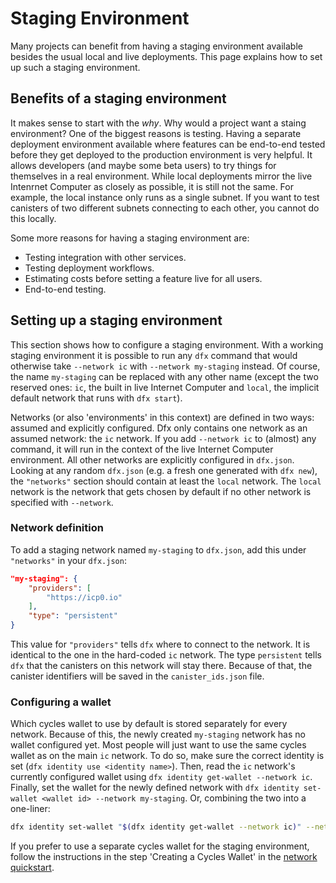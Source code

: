 # Staging Environment

Many projects can benefit from having a staging environment available besides the usual local and live deployments. This page explains how to set up such a staging environment.

## Benefits of a staging environment

It makes sense to start with the _why_. Why would a project want a staing environment? One of the biggest reasons is testing.
Having a separate deployment environment available where features can be end-to-end tested before they get deployed to the production environment is very helpful.
It allows developers (and maybe some beta users) to try things for themselves in a real environment.
While local deployments mirror the live Intenrnet Computer as closely as possible, it is still not the same.
For example, the local instance only runs as a single subnet. If you want to test canisters of two different subnets connecting to each other, you cannot do this locally.

Some more reasons for having a staging environment are:
- Testing integration with other services.
- Testing deployment workflows.
- Estimating costs before setting a feature live for all users.
- End-to-end testing.

## Setting up a staging environment

This section shows how to configure a staging environment. With a working staging environment it is possible to run any `dfx` command that would otherwise take `--network ic` with `--network my-staging` instead.
Of course, the name `my-staging` can be replaced with any other name (except the two reserved ones: `ic`, the built in live Internet Computer and `local`, the implicit default network that runs with `dfx start`).

Networks (or also 'environments' in this context) are defined in two ways: assumed and explicitly configured. Dfx only contains one network as an assumed network: the `ic` network.
If you add `--network ic` to (almost) any command, it will run in the context of the live Internet Computer environment.
All other networks are explicitly configured in `dfx.json`. Looking at any random `dfx.json` (e.g. a fresh one generated with `dfx new`), the `"networks"` section should contain at least the `local` network.
The `local` network is the network that gets chosen by default if no other network is specified with `--network`.

### Network definition

To add a staging network named `my-staging` to `dfx.json`, add this under `"networks"` in your `dfx.json`:

``` json
"my-staging": {
    "providers": [
        "https://icp0.io"
    ],
    "type": "persistent"
}
```

This value for `"providers"` tells `dfx` where to connect to the network. It is identical to the one in the hard-coded `ic` network.
The type `persistent` tells `dfx` that the canisters on this network will stay there. Because of that, the canister identifiers will be saved in the `canister_ids.json` file.

### Configuring a wallet

Which cycles wallet to use by default is stored separately for every network. Because of this, the newly created `my-staging` network has no wallet configured yet.
Most people will just want to use the same cycles wallet as on the main `ic` network. To do so, make sure the correct identity is set (`dfx identity use <identity name>`).
Then, read the `ic` network's currently configured wallet using `dfx identity get-wallet --network ic`.
Finally, set the wallet for the newly defined network with `dfx identity set-wallet <wallet id> --network my-staging`.
Or, combining the two into a one-liner:

``` bash
dfx identity set-wallet "$(dfx identity get-wallet --network ic)" --network my-staging
```

If you prefer to use a separate cycles wallet for the staging environment, follow the instructions in the step 'Creating a Cycles Wallet' in the [network quickstart](/developer-docs/setup/deploy-mainnet.md).
